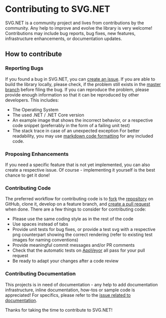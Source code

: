 # Contributing to SVG.NET

SVG.NET is a community project and lives from contributions by the community.
Any help to improve and evolve the library is very welcome! 
Contributions may include bug reports, bug fixes, new features, infrastructure enhancements, or 
documentation updates.

## How to contribute

### Reporting Bugs

If you found a bug in SVG.NET, you can [create an issue](https://help.github.com/articles/creating-an-issue/).
If you are able to build the library locally, please check, if the problem still exists in the
[master branch](https://github.com/vvvv/SVG) before filing the bug. 
If you can reproduce the problem, please provide enough information so that it can be reproduced by other developers.
This includes:
  * The Operating System
  * The used .NET / .NET Core version
  * An example image that shows the incorrect behavior, or a respective code snippet (preferrably in the form of a failing unit test)
  * The stack trace in case of an unexpected exception
For better readability, you may use [markdown code formatting](https://help.github.com/articles/creating-and-highlighting-code-blocks/) for any included code.

### Proposing Enhancements

If you need a specific feature that is not yet implemented, you can also create a respective issue. 
Of course - implementing it yourself is the best chance to get it done! 

### Contributing Code

The preferred workflow for contributing code is to 
[fork](https://help.github.com/articles/fork-a-repo/) the [repository](https://github.com/vvvv/SVG) on GitHub, clone it, 
develop on a feature branch, and [create a pull request](https://help.github.com/articles/creating-a-pull-request-from-a-fork) when done.
There are a few things to consider for contributing code:
  * Please use the same coding style as in the rest of the code
  * Use spaces instead of tabs
  * Provide unit tests for bug fixes, or provide a test svg with a respective png counterpart showing the correct rendering 
    (refer to existing test images for naming conventions) 
  * Provide meaningful commit messages and/or PR comments
  * Check that the automatic tests on [AppVeyor](https://ci.appveyor.com/project/tebjan/svg) all pass for your pull request
  * Be ready to adapt your changes after a code review 
  
### Contributing Documentation

This projects is in need of documentation - any help to add documentation infrastructure, 
inline documentation, how-tos or sample code is appreciated!
For specifics, please refer to the [issue related to documentation](https://github.com/vvvv/SVG/issues/401).

Thanks for taking the time to contribute to SVG.NET!
